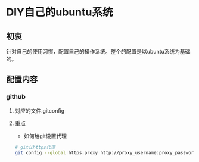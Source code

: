 # DIY自己的ubuntu系统
## 初衷
针对自己的使用习惯，配置自己的操作系统。整个的配置是以ubuntu系统为基础的。

## 配置内容
### github
1. 对应的文件.gitconfig
2. 重点
	* 如何给git设置代理
	
	```bash
	# git让https代理
	git config --global https.proxy http://proxy_username:proxy_password@proxy_ip:port
	```
